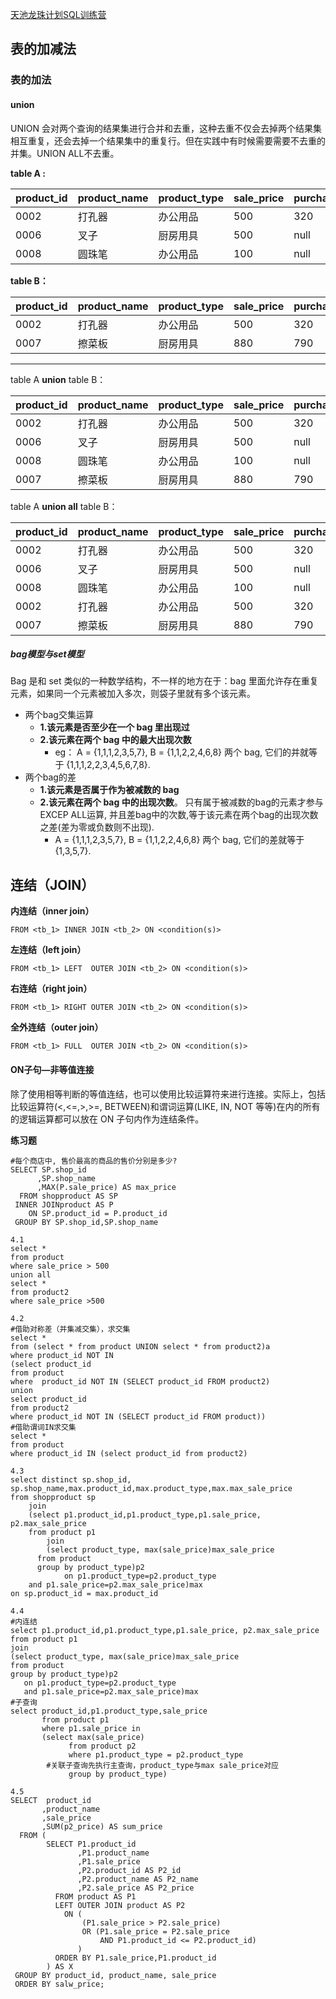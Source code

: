 [天池龙珠计划SQL训练营](https://tianchi.aliyun.com/forum/postDetail?spm=5176.20222307.J_9059755190.29.36264cb3TDpXjV&postId=167461)

## 表的加减法

### 表的加法

#### union

 UNION 会对两个查询的结果集进行合并和去重，这种去重不仅会去掉两个结果集相互重复，还会去掉一个结果集中的重复行。但在实践中有时候需要需要不去重的并集。UNION ALL不去重。

**table A :** 

| product_id | product_name | product_type | sale_price | purchase_price |
| ---------- | ------------ | ------------ | ---------- | -------------- |
| 0002       | 打孔器       | 办公用品     | 500        | 320            |
| 0006       | 叉子         | 厨房用具     | 500        | null           |
| 0008       | 圆珠笔       | 办公用品     | 100        | null           |

**table B：**

| product_id | product_name | product_type | sale_price | purchase_price |
| ---------- | ------------ | ------------ | ---------- | -------------- |
| 0002       | 打孔器       | 办公用品     | 500        | 320            |
| 0007       | 擦菜板       | 厨房用具     | 880        | 790            |

------

table A **union** table B：

| product_id | product_name | product_type | sale_price | purchase_price |
| ---------- | ------------ | ------------ | ---------- | -------------- |
| 0002       | 打孔器       | 办公用品     | 500        | 320            |
| 0006       | 叉子         | 厨房用具     | 500        | null           |
| 0008       | 圆珠笔       | 办公用品     | 100        | null           |
| 0007       | 擦菜板       | 厨房用具     | 880        | 790            |

table A **union  all** table B：

| product_id | product_name | product_type | sale_price | purchase_price |
| ---------- | ------------ | ------------ | ---------- | -------------- |
| 0002       | 打孔器       | 办公用品     | 500        | 320            |
| 0006       | 叉子         | 厨房用具     | 500        | null           |
| 0008       | 圆珠笔       | 办公用品     | 100        | null           |
| 0002       | 打孔器       | 办公用品     | 500        | 320            |
| 0007       | 擦菜板       | 厨房用具     | 880        | 790            |

##### bag模型与set模型

Bag 是和 set 类似的一种数学结构，不一样的地方在于：bag 里面允许存在重复元素，如果同一个元素被加入多次，则袋子里就有多个该元素。

- 两个bag交集运算
  - **1.该元素是否至少在一个 bag 里出现过**
  - **2.该元素在两个 bag 中的最大出现次数** 
    - eg： A = {1,1,1,2,3,5,7}, B = {1,1,2,2,4,6,8} 两个 bag, 它们的并就等于 {1,1,1,2,2,3,4,5,6,7,8}.
- 两个bag的差
  - **1.该元素是否属于作为被减数的 bag**
  - **2.该元素在两个 bag 中的出现次数**。 只有属于被减数的bag的元素才参与EXCEP ALL运算, 并且差bag中的次数,等于该元素在两个bag的出现次数之差(差为零或负数则不出现). 
    -  A = {1,1,1,2,3,5,7}, B = {1,1,2,2,4,6,8} 两个 bag, 它们的差就等于 {1,3,5,7}.

## 连结（JOIN）

**内连结（inner join）**

`FROM <tb_1> INNER JOIN <tb_2> ON <condition(s)>`

**左连结（left join）**      

`FROM <tb_1> LEFT  OUTER JOIN <tb_2> ON <condition(s)>` 

**右连结（right join）**      

`FROM <tb_1> RIGHT OUTER JOIN <tb_2> ON <condition(s)>` 

**全外连结（outer join）** 

`FROM <tb_1> FULL  OUTER JOIN <tb_2> ON <condition(s)>`

#### ON子句—非等值连接

除了使用相等判断的等值连结，也可以使用比较运算符来进行连接。实际上，包括比较运算符(<,<=,>,>=, BETWEEN)和谓词运算(LIKE, IN, NOT 等等)在内的所有的逻辑运算都可以放在 ON 子句内作为连结条件。

**练习题**

```mysql
#每个商店中, 售价最高的商品的售价分别是多少?
SELECT SP.shop_id
      ,SP.shop_name
      ,MAX(P.sale_price) AS max_price
  FROM shopproduct AS SP
 INNER JOINproduct AS P
    ON SP.product_id = P.product_id
 GROUP BY SP.shop_id,SP.shop_name
```

```mysql
4.1
select *
from product
where sale_price > 500
union all
select *
from product2
where sale_price >500

4.2 
#借助对称差（并集减交集），求交集
select *
from (select * from product UNION select * from product2)a 
where product_id NOT IN
(select product_id 
from product
where  product_id NOT IN (SELECT product_id FROM product2)
union
select product_id
from product2 
where product_id NOT IN (SELECT product_id FROM product))
#借助谓词IN求交集
select *
from product
where product_id IN (select product_id from product2)

4.3
select distinct sp.shop_id, sp.shop_name,max.product_id,max.product_type,max.max_sale_price
from shopproduct sp
    join
    (select p1.product_id,p1.product_type,p1.sale_price, p2.max_sale_price
    from product p1
        join
        (select product_type, max(sale_price)max_sale_price
      from product
      group by product_type)p2
            on p1.product_type=p2.product_type
    and p1.sale_price=p2.max_sale_price)max
on sp.product_id = max.product_id

4.4 
#内连结
select p1.product_id,p1.product_type,p1.sale_price, p2.max_sale_price
from product p1
join
(select product_type, max(sale_price)max_sale_price
from product
group by product_type)p2
   on p1.product_type=p2.product_type
   and p1.sale_price=p2.max_sale_price)max
#子查询
select product_id,p1.product_type,sale_price
       from product p1
       where p1.sale_price in 
       (select max(sale_price)
             from product p2
             where p1.product_type = p2.product_type
        #关联子查询先执行主查询，product_type与max sale_price对应
             group by product_type)
             
4.5
SELECT  product_id
       ,product_name
       ,sale_price
       ,SUM(p2_price) AS sum_price
  FROM (
        SELECT P1.product_id
               ,P1.product_name
               ,P1.sale_price
               ,P2.product_id AS P2_id
               ,P2.product_name AS P2_name
               ,P2.sale_price AS P2_price 
          FROM product AS P1 
          LEFT OUTER JOIN product AS P2 
            ON (
                (P1.sale_price > P2.sale_price) 
				OR (P1.sale_price = P2.sale_price 
					AND P1.product_id <= P2.product_id)
               ) 
		  ORDER BY P1.sale_price,P1.product_id 
  		) AS X
 GROUP BY product_id, product_name, sale_price
 ORDER BY salw_price; 
```



























































